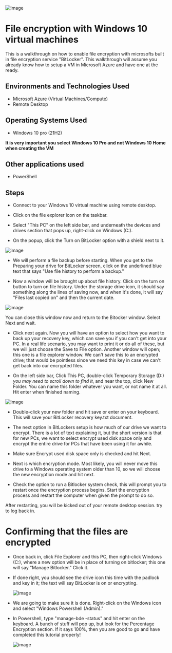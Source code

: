 ![image](https://github.com/SeanHardin247/Encrypting-files-with-windows-10/assets/172443627/10e72b0d-de1e-45fe-9328-4bdf08494feb)
# File encryption with Windows 10 virtual machines
This is a walkthrough on how to enable file encryption with microsofts built in file encryption service "BitLocker". This walkthrough will assume you already know how to setup a VM in Microsoft Azure and have one at the ready.

<h2>Environments and Technologies Used</h2>

- Microsoft Azure (Virtual Machines/Compute)
- Remote Desktop

<h2>Operating Systems Used </h2>

- Windows 10 pro</b> (21H2)

**It is very important you select Windows 10 Pro and not Windows 10 Home when creating the VM**

<h2>Other applications used</h2>
 
  - PowerShell
  
  <h2>Steps </h2>

- Connect to your Windows 10 virtual machine using remote desktop.

- Click on the file explorer icon on the taskbar.

- Select "This PC" on the left side bar, and underneath the devices and drives section that pops up, right-click on Windows (C:).

- On the popup, click the Turn on BitLocker option with a shield next to it.

![image](https://github.com/SeanHardin247/Encrypting-files-with-windows-10/assets/172443627/baf170f1-902a-42c7-9208-06c338f2f973)

  
- We will perform a file backup before starting. When you get to the Preparing your drive for BitLocker screen, click on the underlined blue text that says "Use file history to perform a backup."

- Now a window will be brought up about file history. Click on the turn on button to turn on file history. Under the storage drive icon, it should say something along the lines of saving now, and when it's done, it will say "Files last copied on" and then the current date.

![image](https://github.com/SeanHardin247/Encrypting-files-with-windows-10/assets/172443627/8ff4bcc1-86d5-4291-83ea-759b5bd4da0d)

  
You can close this window now and return to the Bitocker window. Select Next and wait.

- Click next again. Now you will have an option to select how you want to back up your recovery key, which can save you if you can't get into your PC. In a real life scenario, you may want to print it or do all of these, but we will just choose the Save to File option.
Another window will open; this one is a file explorer window. We can't save this to an encrypted drive; that would be pointless since we need this key in case we can't get back into our encrypted files.

- On the left side bar, Click This PC, double-click Temporary Storage (D:) *you may need to scroll down to find it*, and near the top, click New Folder. You can name this folder whatever you want, or not name it at all. Hit enter when finished naming.

![image](https://github.com/SeanHardin247/Encrypting-files-with-windows-10/assets/172443627/09aa2aee-dda0-491a-9eee-18efab7202e4)
  
- Double-click your new folder and hit save or enter on your keyboard. This will save your BitLocker recovery key.txt document.
  
- The next option in BitLockers setup is how much of our drive we want to encrypt. There is a lot of text explaining it, but the short version is that for new PCs, we want to select encrypt used disk space only and encrypt the entire drive for PCs that have been using it for awhile.
  
- Make sure Encrypt used disk space only is checked and hit Next.
  
- Next is which encryption mode. Most likely, you will never move this drive to a Windows operating system older than 10, so we will choose the new encryption mode and hit next.

- Check the option to run a Bitlocker system check, this will prompt you to restart once the encryption process begins. Start the encryption process and restart the computer when given the prompt to do so.

After restarting, you will be kicked out of your remote desktop session. try to log back in.

# Confirming that the files are encrypted

- Once back in, click File Explorer and this PC, then right-click Windows (C:), where a new option will be in place of turning on bitlocker; this one will say "Manage Bitlocker." Click it.
  
- If done right, you should see the drive icon this time with the padlock and key in it; the text will say BitLocker is on or encrypting.

  ![image](https://github.com/SeanHardin247/Encrypting-files-with-windows-10/assets/172443627/f2b59cdc-d6bb-44fa-983b-cc00f9b39f32)

- We are going to make sure it is done. Right-click on the Windows icon and select "Windows Powershell (Admin)."
  
- In Powershell, type "manage-bde -status" and hit enter on the keyboard. A bunch of stuff will pop up, but look for the Percentage Encryption section. If it says 100%, then you are good to go and have completed this tutorial properly!

  ![image](https://github.com/SeanHardin247/Encrypting-files-with-windows-10/assets/172443627/e93f2d39-e297-46f9-9edd-5630283f0e69)

